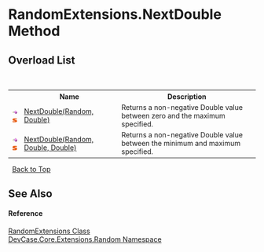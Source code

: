 # RandomExtensions.NextDouble Method 
 


## Overload List
&nbsp;<table><tr><th></th><th>Name</th><th>Description</th></tr><tr><td>![Public method](media/pubmethod.gif "Public method")![Static member](media/static.gif "Static member")</td><td><a href="M_DevCase_Core_Extensions_Random_RandomExtensions_NextDouble">NextDouble(Random, Double)</a></td><td>
Returns a non-negative Double value between zero and the maximum specified.</td></tr><tr><td>![Public method](media/pubmethod.gif "Public method")![Static member](media/static.gif "Static member")</td><td><a href="M_DevCase_Core_Extensions_Random_RandomExtensions_NextDouble_1">NextDouble(Random, Double, Double)</a></td><td>
Returns a non-negative Double value between the minimum and maximum specified.</td></tr></table>&nbsp;
<a href="#randomextensions.nextdouble-method">Back to Top</a>

## See Also


#### Reference
<a href="T_DevCase_Core_Extensions_Random_RandomExtensions">RandomExtensions Class</a><br /><a href="N_DevCase_Core_Extensions_Random">DevCase.Core.Extensions.Random Namespace</a><br />